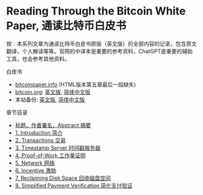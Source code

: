 # Reading Through the Bitcoin White Paper, 通读比特币白皮书

按：本系列文章为通读比特币白皮书原版（英文版）的全部内容的记录，包含原文翻译，个人解读等等。官网的中译本是重要的参考资料，ChatGPT是重要的辅助工具，也会参考其他资料。

白皮书

* [bitcoinpaper.info](https://www.bitcoinpaper.info) (HTML版本第五章最后一段缺失)
* [bitcoin.org](https://bitcoin.org/en/bitcoin-paper): [英文版](https://bitcoin.org/bitcoin.pdf), [简体中文版](https://bitcoin.org/files/bitcoin-paper/bitcoin_zh_cn.pdf)
* 本站备份: [英文版](bitcoin_en.pdf), [简体中文版](bitcoin_zh_cn.pdf)

章节目录

* [标题，作者署名，Abstract 摘要](wp00.md)
* [1. Introduction 简介](wp01.md)
* [2. Transactions 交易](wp02.md)
* [3. Timestamp Server 时间戳服务器](wp03.md)
* [4. Proof-of-Work 工作量证明](wp04.md)
* [5. Network 网络](wp05.md)
* [6. Incentive 激励](wp06.md)
* [7. Reclaiming Disk Space 回收磁盘空间](wp07.md)
* [8. Simplified Payment Verification 简化支付验证](wp08.md)